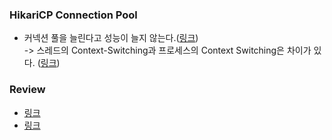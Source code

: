 ### HikariCP Connection Pool
- 커넥션 풀을 늘린다고 성능이 늘지 않는다.([링크](https://colour-my-memories-blue.tistory.com/15)) <br>
-> 스레드의 Context-Switching과 프로세스의 Context Switching은 차이가 있다. ([링크](https://easy-code-yo.tistory.com/31))

### Review
- [링크](https://kmong.com/search?type=gigs&keyword=%EC%BD%94%EB%93%9C%EB%A6%AC%EB%B7%B0)
- [링크](https://www.inflearn.com/mentors?srsltid=AfmBOortxp-0Qq48Bv7b6wcKl0ZJ2zmjFiNCxYi0cbf9soJ2FxFy7vWz)
